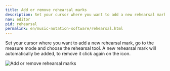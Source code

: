 ```yaml
---
title: Add or remove rehearsal marks
description: Set your cursor where you want to add a new rehearsal mark, go to the measure mode and choose the rehearsal tool. A new rehearsal mark will automatically be added, to remove it click again on the icon.
nav: editor
pid: rehearsal
permalink: en/music-notation-software/rehearsal.html
---
```


Set your cursor where you want to add a new rehearsal mark, go to the measure mode and choose the rehearsal tool. A new rehearsal mark will automatically be added, to remove it click again on the icon.

![Add or remove rehearsal marks](https://flat.io/img/help/editor_rehearsal_en.gif)